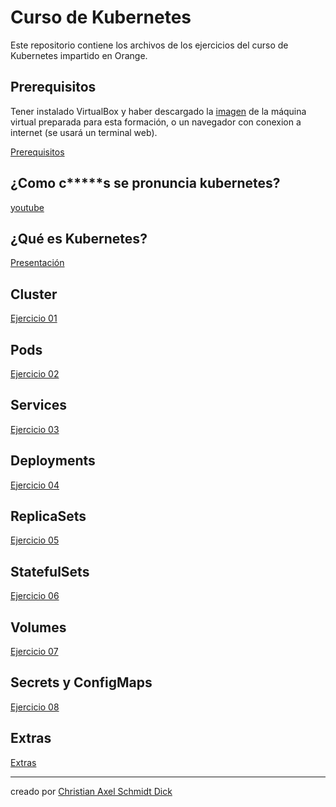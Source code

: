 # Curso de Kubernetes
Este repositorio contiene los archivos de los ejercicios del curso de Kubernetes impartido en Orange.

## Prerequisitos

Tener instalado VirtualBox y haber descargado la [imagen](https://drive.google.com/open?id=1WNDk3JsVo0FjA0vYPO6EF1FhCeNcOG8Z) de la máquina virtual preparada para esta formación, o un navegador con conexion a internet (se usará un terminal web).

[Prerequisitos](00%20Prerequisitos/README.md)

## ¿Como c*****s se pronuncia kubernetes?
[youtube](https://www.youtube.com/watch?v=uMA7qqXIXBk)

## ¿Qué es Kubernetes?
[Presentación](https://docs.google.com/presentation/d/1kLOrx8VPVhGhKnztBepQYOU2Ztx8vAIph2ChBaYQlIo/edit?usp=sharing)

## Cluster
[Ejercicio 01](01%20Cluster/README.md)

## Pods
[Ejercicio 02](02%20Pods/README.md)

## Services
[Ejercicio 03](03%20Services/README.md)

## Deployments
[Ejercicio 04](04%20Deployments/README.md)

## ReplicaSets
[Ejercicio 05](05%20ReplicaSets/README.md)

## StatefulSets
[Ejercicio 06](06%20StatefulSets/README.md)

## Volumes
[Ejercicio 07](07%20Volumes/README.md)

## Secrets y ConfigMaps
[Ejercicio 08](08%20Secrets%20y%20ConfigMaps/README.md)

## Extras
[Extras](99%20Extras/README.md)

---
creado por [Christian Axel Schmidt Dick](http://defrox.com)